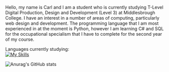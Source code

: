 Hello, my name is Carl and I am a student who is currently studying T-Level Digital Production, Design and Development (Level 3) at Middlesbrough College. I have an interest in a number of areas of computing, particularly web design and development. The programming language that I am most experienced in at the moment is Python, however I am learning C# and SQL for the occupational specialism that I have to complete for the second year of my course.

Languages currently studying:
<br>
[![My Skills](https://skillicons.dev/icons?i=py,cs,sqlite)](https://skillicons.dev)

![Anurag's GitHub stats](https://github-readme-stats.vercel.app/api?username=CarlBaines&theme=dark&show_icons=true)
